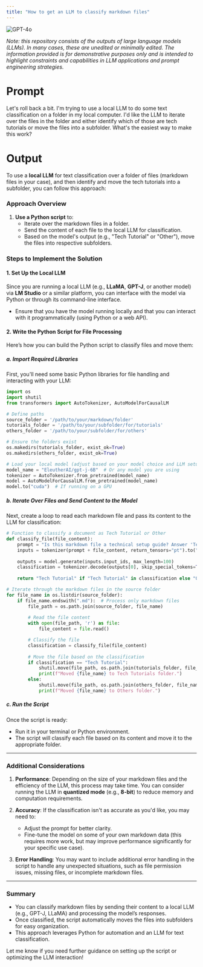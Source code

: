 ```yaml
---
title: "How to get an LLM to classify markdown files"
---
```

![GPT-4o](https://img.shields.io/badge/GPT--4o-3333FF?style=for-the-badge&logo=openai&logoColor=white)



*Note: this repository consists of the outputs of large language models (LLMs). In many cases, these are unedited or minimally edited. The information provided is for demonstrative purposes only and is intended to highlight constraints and capabilities in LLM applications and prompt engineering strategies.*


# Prompt

Let's roll back a bit. I'm trying to use a local LLM to do some text classification on a folder in my local computer. I'd like the LLM to iterate over the files in the folder and either identify which of those are tech tutorials or move the files into a subfolder. What's the easiest way to make this work?

# Output

To use a **local LLM** for text classification over a folder of files (markdown files in your case), and then identify and move the tech tutorials into a subfolder, you can follow this approach:

### **Approach Overview**
1. **Use a Python script** to:
   - Iterate over the markdown files in a folder.
   - Send the content of each file to the local LLM for classification.
   - Based on the model's output (e.g., "Tech Tutorial" or "Other"), move the files into respective subfolders.

### **Steps to Implement the Solution**

#### **1. Set Up the Local LLM**

Since you are running a local LLM (e.g., **LLaMA**, **GPT-J**, or another model) via **LM Studio** or a similar platform, you can interface with the model via Python or through its command-line interface.

- Ensure that you have the model running locally and that you can interact with it programmatically (using Python or a web API).

#### **2. Write the Python Script for File Processing**

Here’s how you can build the Python script to classify files and move them:

##### **a. Import Required Libraries**
First, you'll need some basic Python libraries for file handling and interacting with your LLM:

```python
import os
import shutil
from transformers import AutoTokenizer, AutoModelForCausalLM

# Define paths
source_folder = '/path/to/your/markdown/folder'
tutorials_folder = '/path/to/your/subfolder/for/tutorials'
others_folder = '/path/to/your/subfolder/for/others'

# Ensure the folders exist
os.makedirs(tutorials_folder, exist_ok=True)
os.makedirs(others_folder, exist_ok=True)

# Load your local model (adjust based on your model choice and LLM setup)
model_name = "EleutherAI/gpt-j-6B"  # Or any model you are using
tokenizer = AutoTokenizer.from_pretrained(model_name)
model = AutoModelForCausalLM.from_pretrained(model_name)
model.to("cuda")  # If running on a GPU
```

##### **b. Iterate Over Files and Send Content to the Model**

Next, create a loop to read each markdown file and pass its content to the LLM for classification:

```python
# Function to classify a document as Tech Tutorial or Other
def classify_file(file_content):
    prompt = "Is this markdown file a technical setup guide? Answer 'Tech Tutorial' or 'Other':\n\n"
    inputs = tokenizer(prompt + file_content, return_tensors="pt").to("cuda")
    
    outputs = model.generate(inputs.input_ids, max_length=100)
    classification = tokenizer.decode(outputs[0], skip_special_tokens=True)
    
    return "Tech Tutorial" if "Tech Tutorial" in classification else "Other"

# Iterate through the markdown files in the source folder
for file_name in os.listdir(source_folder):
    if file_name.endswith(".md"):  # Process only markdown files
        file_path = os.path.join(source_folder, file_name)
        
        # Read the file content
        with open(file_path, 'r') as file:
            file_content = file.read()

        # Classify the file
        classification = classify_file(file_content)
        
        # Move the file based on the classification
        if classification == "Tech Tutorial":
            shutil.move(file_path, os.path.join(tutorials_folder, file_name))
            print(f"Moved {file_name} to Tech Tutorials folder.")
        else:
            shutil.move(file_path, os.path.join(others_folder, file_name))
            print(f"Moved {file_name} to Others folder.")
```

##### **c. Run the Script**

Once the script is ready:
- Run it in your terminal or Python environment.
- The script will classify each file based on its content and move it to the appropriate folder.

---

### **Additional Considerations**

1. **Performance**: Depending on the size of your markdown files and the efficiency of the LLM, this process may take time. You can consider running the LLM in **quantized mode** (e.g., **8-bit**) to reduce memory and computation requirements.

2. **Accuracy**: If the classification isn't as accurate as you'd like, you may need to:
   - Adjust the prompt for better clarity.
   - Fine-tune the model on some of your own markdown data (this requires more work, but may improve performance significantly for your specific use case).

3. **Error Handling**: You may want to include additional error handling in the script to handle any unexpected situations, such as file permission issues, missing files, or incomplete markdown files.

---

### **Summary**

- You can classify markdown files by sending their content to a local LLM (e.g., GPT-J, LLaMA) and processing the model’s responses.
- Once classified, the script automatically moves the files into subfolders for easy organization.
- This approach leverages Python for automation and an LLM for text classification.

Let me know if you need further guidance on setting up the script or optimizing the LLM interaction!
